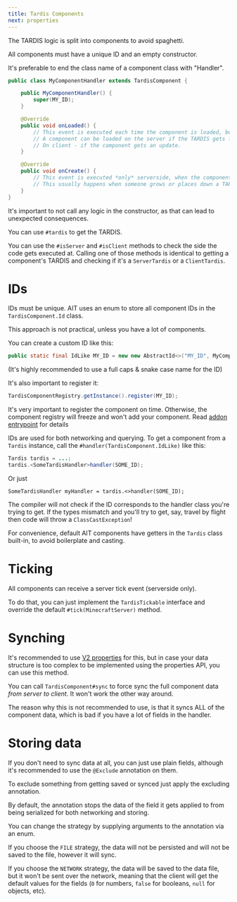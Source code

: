 ```yaml
---
title: Tardis Components
next: properties
---
```


The TARDIS logic is split into components to avoid spaghetti. 

All components must have a unique ID and an empty constructor.

It's preferable to end the class name of a component class with "Handler".

```java
public class MyComponentHandler extends TardisComponent {

    public MyComponentHandler() {
        super(MY_ID);
    }

    @Override
    public void onLoaded() {
        // This event is executed each time the component is loaded, but not created.
        // A component can be loaded on the server if the TARDIS gets loaded.
        // On client - if the component gets an update.
    }

    @Override
    public void onCreate() {
        // This event is executed *only* serverside, when the component gets created.
        // This usually happens when someone grows or places down a TARDIS.
    }
}
```

It's important to not call any logic in the constructor, as that can lead to unexpected consequences.

You can use `#tardis` to get the TARDIS.

You can use the `#isServer` and `#isClient` methods to check the side the code gets executed at. Calling one of those methods is identical to getting a component's TARDIS and checking if it's a `ServerTardis` or a `ClientTardis`.

# IDs
IDs must be unique. AIT uses an enum to store all component IDs in the `TardisComponent.Id` class.

This approach is not practical, unless you have a lot of components.

You can create a custom ID like this:
```java
public static final IdLike MY_ID = new new AbstractId<>("MY_ID", MyComponentHandler::new, MyComponentHandler.class);
```

(It's highly recommended to use a full caps & snake case name for the ID)

It's also important to register it:
```java
TardisComponentRegistry.getInstance().register(MY_ID);
```
It's very important to register the component on time. Otherwise, the component registry will freeze and won't add your component. Read [addon entrypoint](../entrypoint/) for details

IDs are used for both networking and querying. To get a component from a `Tardis` instance, call the `#handler(TardisComponent.IdLike)` like this:

```java
Tardis tardis = ...;
tardis.<SomeTardisHandler>handler(SOME_ID);
```

Or just 
```
SomeTardisHandler myHandler = tardis.<>handler(SOME_ID);
```

The compiler will not check if the ID corresponds to the handler class you're trying to get. If the types mismatch and you'll try to get, say, travel by flight then code will throw a `ClassCastException`!

For convenience, default AIT components have getters in the `Tardis` class built-in, to avoid boilerplate and casting. 

# Ticking
All components can receive a server tick event (serverside only).

To do that, you can just implement the `TardisTickable` interface and override the default `#tick(MinecraftServer)` method.

# Synching
It's recommended to use [V2 properties](../properties) for this, but in case your data structure is too complex to be implemented using the properties API, you can use this method.

You can call `TardisComponent#sync` to force sync the full component data _from server to client_. It won't work the other way around.

The reason why this is not recommended to use, is that it syncs ALL of the component data, which is bad if you have a lot of fields in the handler.

# Storing data
If you don't need to sync data at all, you can just use plain fields, although it's recommended to use the `@Exclude` annotation on them.

To exclude something from getting saved or synced just apply the excluding annotation.

By default, the annotation stops the data of the field it gets applied to from being serialized for both networking and storing. 

You can change the strategy by supplying arguments to the annotation via an enum.

If you choose the `FILE` strategy, the data will not be persisted and will not be saved to the file, however it will sync.

If you choose the `NETWORK` strategy, the data will be saved to the data file, but it won't be sent over the network, meaning that the client will get the default values for the fields (`0` for numbers, `false` for booleans, `null` for objects, etc).
